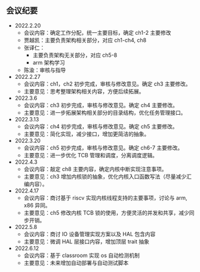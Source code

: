 ## 会议纪要

* 2022.2.20
    * 会议内容：确定工作分配，统一主要目标，确定 ch1-2 主要修改
    * 贾越凯：主要负责架构相关部分，对应 ch1-ch4, ch8
    * 张译仁：
        * 主要负责架构无关部分，对应 ch5-8
        * arm 架构学习
    * 陈渝：审核与指导
* 2022.2.27
    * 会议内容：ch1，ch2 初步完成，审核与修改意见。确定 ch3 主要修改。
    * 主要意见：思考整理架构相关内容，方便后续拓展。
* 2022.3.6
    * 会议内容：ch3 初步完成，审核与修改意见。确定 ch4 主要修改。
    * 主要意见：进一步拓展架构相关部分的目录结构，优化任务管理接口。
* 2022.3.13
    * 会议内容：ch4 初步完成，审核与修改意见。确定 ch5 主要修改。
    * 主要意见：简化实现，减少接口，增加更简洁的抽象。
* 2022.3.20
    * 会议内容：ch5 初步完成，审核与修改意见。确定 ch6-7 主要修改。
    * 主要意见：进一步优化 TCB 管理和调度，分离调度逻辑。
* 2022.4.3
    * 会议内容：敲定 ch8 主要内容，确定内核中断实现注意事项。
    * 主要意见：ch3 增加内核锁的抽象，优化内核入口函数写法（尽量减少汇编内容）。
* 2022.4.17
    * 会议内容：商讨基于 riscv 实现内核线程支持的主要事项，讨论与 arm, x86 异同。
    * 主要意见：ch5 修改内核 TCB 锁的使用，方便灵活的并发和共享，减少同步开销。
* 2022.5.8
    * 会议内容：商讨 IO 设备管理实现方案以及 HAL 包含内容
    * 主要意见：微调 HAL 层接口内容，增加顶层 trait 抽象
* 2022.6.12
    * 会议内容：基于 classroom 实现 os 自动检测机制
    * 主要意见：未来增加自动部署与自动测试脚本

